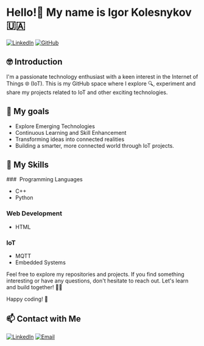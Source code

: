 # Hello!👋 My name is Igor Kolesnykov 🇺🇦
[![LinkedIn](https://img.shields.io/badge/LinkedIn-blue?style=flat&logo=linkedin&labelColor=blue)](https://www.linkedin.com/in/igor-kolesnykov-6a39392a3/)
[![GitHub](https://img.shields.io/badge/GitHub-181717?style=flat&logo=github&labelColor=181717)](https://github.com/Piero9392)

## 🤓 Introduction
I'm a passionate technology enthusiast with a keen interest in the Internet of Things 🌐 (IoT). This is my GitHub space where I explore 🔍, experiment and share my projects related to IoT and other exciting technologies.

## 🎯 My goals
- Explore Emerging Technologies
- Continuous Learning and Skill Enhancement
- Transforming ideas into connected realities
- Building a smarter, more connected world through IoT projects.

## 💼 My Skills
###  Programming Languages
- C++
- Python

### Web Development
- HTML

### IoT
- MQTT
- Embedded Systems

Feel free to explore my repositories and projects. If you find something interesting or have any questions, don't hesitate to reach out. Let's learn and build together! 🤖🚀

Happy coding! 🚀

## 📫 Contact with Me
[![LinkedIn](https://img.shields.io/badge/LinkedIn-blue?style=flat&logo=linkedin&labelColor=blue)](https://www.linkedin.com/in/igor-kolesnykov-6a39392a3/)
[![Email](https://img.shields.io/badge/Email-ff69b4?style=flat&logo=gmail&labelColor=ff69b4)](mailto:piero9392@gmail.com)

